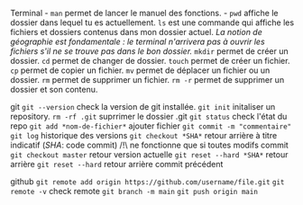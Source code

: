 
Terminal
    - `man` permet de lancer le manuel des fonctions.
    - `pwd` affiche le dossier dans lequel tu es actuellement.
    `ls` est une commande qui affiche les fichiers et dossiers contenus dans mon dossier actuel.
    *La notion de géographie est fondamentale : le terminal n'arrivera pas à ouvrir les fichiers s'il ne se trouve pas dans le bon dossier.*
    `mkdir` permet de créer un dossier.
    `cd` permet de changer de dossier.
    `touch` permet de créer un fichier.
    `cp` permet de copier un fichier.
    `mv` permet de déplacer un fichier ou un dossier.
    `rm` permet de supprimer un fichier.
    `rm -r` permet de supprimer un dossier et son contenu.

 git
    `git --version` check la version de git installée.
    `git init` initaliser un repository.
    `rm -rf .git` suprrimer le dossier .git
    `git status` check l'état du repo
    `git add *nom-de-fichier*` ajouter fichier
    `git commit -m "commentaire"`
    `git log` historique des versions
    `git checkout *SHA*` retour arrière à titre indicatif (*SHA*: code commit) /!\ ne fonctionne que si toutes modifs commit
    `git checkout master` retour version actuelle
    `git reset --hard *SHA*` retour arrière 
    `git reset --hard` retour arrière commit précédent

 github
    `git remote add origin https://github.com/username/file.git`
    `git remote -v` check remote
    `git branch -m main`
    `git push origin main` 